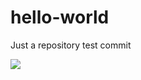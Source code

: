 # hello-world
Just a repository
test commit 

<img src="https://media.giphy.com/media/2fvomu3fT92A3ry0Pg/giphy.gif" ></img>
